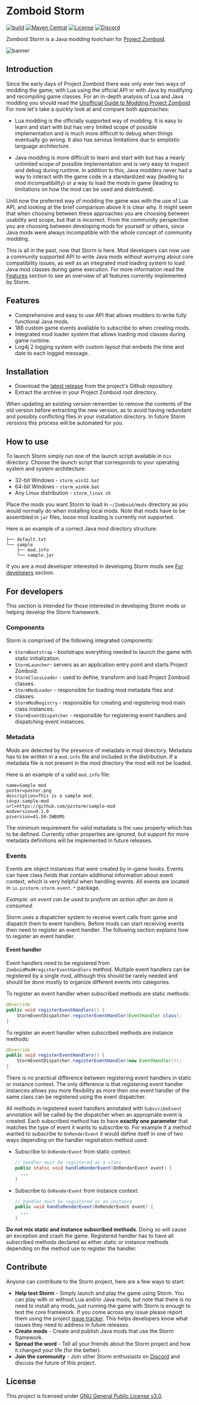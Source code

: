 # Zomboid Storm

[![build](https://github.com/mlem/storm/actions/workflows/java-ci.yaml/badge.svg)](https://github.com/mlem/storm/actions/workflows/java-ci.yaml)
[![Maven Central](https://img.shields.io/maven-central/v/io.github.pzstorm/storm-api?color=blue&logo=Apache%20Maven)](https://search.maven.org/search?q=g:%22io.github.pzstorm%22%20AND%20a:%22storm-api%22?color=informational) 
[![License](https://img.shields.io/github/license/pzstorm/storm?logo=gnu)](https://www.gnu.org/licenses/) 
[![Discord](https://img.shields.io/discord/823907021178798150?color=7289DA&label=discord&logo=discord&logoColor=white)](https://discord.gg/ZCmg9VsvSW)

Zomboid Storm is a Java modding toolchain for [Project Zomboid](https://projectzomboid.com/blog/).

![banner](https://raw.githubusercontent.com/pzstorm/storm/gh-pages/images/storm-banner.png)

## Introduction

Since the early days of Project Zomboid there was only ever two ways of modding the game; with Lua using the official API or with Java by modifying and recompiling game classes. For an in-depth analysis of Lua and Java modding you should read the [Unofficial Guide to Modding Project Zomboid](https://github.com/cocolabs/pz-modding-guide#writing-code). For now let's take a quickly look at and compare both approaches:

- Lua modding is the officially supported way of modding. It is easy to learn and start with but has very limited scope of possible implementation and is much more difficult to debug when things eventually go wrong. It also has serious limitations due to simplistic language architecture. 

- Java modding is more difficult to learn and start with but has a nearly unlimited scope of possible implementation and is very easy to inspect and debug during runtime. In addition to this, Java modders never had a way to interact with the game code in a standardized way (leading to mod incompatibility) or a way to load the mods in game (leading to limitations on how the mod can be used and distributed).

Until now the preferred way of modding the game was with the use of Lua API, and looking at the brief comparison above it is clear why. It might seem that when choosing between these approaches you are choosing between usability and scope, but that is incorrect. From the community perspective you are choosing between developing mods for yourself or others, since Java mods were always incompatible with the whole concept of community modding.

This is all in the past, now that Storm is here. Mod developers can now use a community supported API to write Java mods without worrying about core compatibility issues, as well as an integrated mod loading system to load Java mod classes during game execution. For more information read the [Features](#features) section to see an overview of all features currently implemented by Storm.

## Features

- Comprehensive and easy to use API that allows modders to write fully functional Java mods.
- 186 custom game events available to subscribe to when creating mods.
- Integrated mod loader system that allows loading mod classes during game runtime.
- Log4j 2 logging system with custom layout that embeds the time and date to each logged message.

## Installation

- Download the [latest release](https://github.com/pzstorm/storm/releases/latest) from the project's Github repository.
- Extract the archive in your Project Zomboid root directory.

When updating an existing version remember to remove the contents of the old version before extracting the new version, as to avoid having redundant and possibly conflicting files in your installation directory. In future Storm versions this process will be automated for you.

## How to use

To launch Storm simply run one of the launch script available in `bin` directory.
Choose the launch script that corresponds to your operating system and system architecture:

- 32-bit Windows - `storm_win32.bat`
- 64-bit Windows - `storm_win64.bat`
- Any Linux distribution - `storm_linux.sh`

Place the mods you want Storm to load in `~/Zomboid/mods` directory as you would normally do when installing local mods. Note that mods have to be assembled in `jar` files, loose mod loading is currently not supported.

Here is an example of a correct Java mod directory structure:

```
├── default.txt
└── sample
    ├── mod.info
    └── sample.jar
```

If you are a mod developer interested in developing Storm mods see [For developers](#for-developers) section.

## For developers

This section is intended for those interested in developing Storm mods or helping develop the Storm framework. 

### Components

Storm is comprised of the following integrated components:

- `StormBootstrap` - bootstraps everything needed to launch the game with static initialization.
- `StormLauncher`-  servers as an application entry point and starts Project Zomboid.  
- `StormClassLoader` - used to define, transform and load Project Zomboid classes.
- `StormModLoader` - responsible for loading mod metadata files and classes.
- `StormModRegistry` - responsible for creating and registering mod main class instances.
- `StormEventDispatcher` - responsible for registering event handlers and dispatching event instances.

### Metadata

Mods are detected by the presence of metadata in mod directory. Metadata has to be written in a `mod.info` file and included in the distribution. If a metadata file is not present in the mod directory the mod will not be loaded.

Here is an example of a valid `mod.info` file:

 ```
 name=Sample mod
 poster=poster.png
 description=This is a sample mod.
 id=pz-sample-mod
 url=https://github.com/pzstorm/sample-mod
 modversion=0.1.0
 pzversion=41.50-IWBUMS
 ```

The minimum requirement for valid metadata is the `name` property which has to be defined. Currently other properties are ignored, but support for more metadata definitions will be implemented in future releases.

### Events

Events are object instances that were created by in-game hooks. Events can have class fields that contain additional information about event context, which is very helpful when handling events. All events are located in `io.pzstorm.storm.event.*` package.

*Example: an event can be used to preform an action after an item is consumed.* 

Storm uses a dispatcher system to receive event calls from game and dispatch them to event handlers. Before mods can start receiving events then need to register an event handler. The following section explains how to register an event handler.

#### Event handler

Event handlers need to be registered from `ZomboidMod#registerEventHandlers` method. Multiple event handlers can be registered by a single mod, although this should be rarely needed and should be done mostly to organize different events into categories.

To register an event handler when subscribed methods are static methods:   

```java
@Override
public void registerEventHandlers() {
    StormEventDispatcher.registerEventHandler(EventHandler.class);
}
```

To register an event handler when subscribed methods are instance methods:   

```java
@Override
public void registerEventHandlers() {
    StormEventDispatcher.registerEventHandler(new EventHandler());
}
```

There is no practical difference between registering event handlers in static or instance context. The only difference is that registering event handler instances allows you more flexibility as more then one event handler of the same class can be registered using the event dispatcher.

All methods in registered event handlers annotated with `SubscribeEvent` annotation will be called by the dispatcher when an appropriate event is created. Each subscribed method has to have **exactly one parameter** that matches the type of event it wants to subscribe to. For example if a method wanted to subscribe to `OnRenderEvent` it would define itself in one of two ways depending on the handler registration method used:

- Subscribe to `OnRenderEvent` from static context:

  ```java
  // handler must be registered as a class
  public static void handleRenderEvent(OnRenderEvent event) {
  	...
  }
  ```

- Subscribe to `OnRenderEvent` from instance context:

  ```java
  // handler must be registered as an instance
  public void handleRenderEvent(OnRenderEvent event) {
  	...
  }
  ```

**Do not mix static and instance subscribed methods**. Doing so will cause an exception and crash the game. Registered handler has to have all subscribed methods declared as either static or instance methods depending on the method use to register the handler.

## Contribute

Anyone can contribute to the Storm project, here are a few ways to start:

- **Help test Storm** - Simply launch and play the game using Storm. You can play with or without Lua and/or Java mods, but note that there is no need to install any mods, just running the game with Storm is enough to test the core framework. If you come across any issue please report them using the project [issue tracker](https://github.com/pzstorm/storm/issues/new). This helps developers know what issues they need to address in future releases.
- **Create mods** - Create and publish Java mods that use the Storm framework. 
- **Spread the word** - Tell all your friends about the Storm project and how it changed your life (for the better).
- **Join the community** - Join other Storm enthusiasts on [Discord](https://discord.gg/ZCmg9VsvSW) and discuss the future of this project.

## License

This project is licensed under [GNU General Public License v3.0](https://github.com/pzstorm/storm/blob/master/LICENSE).
